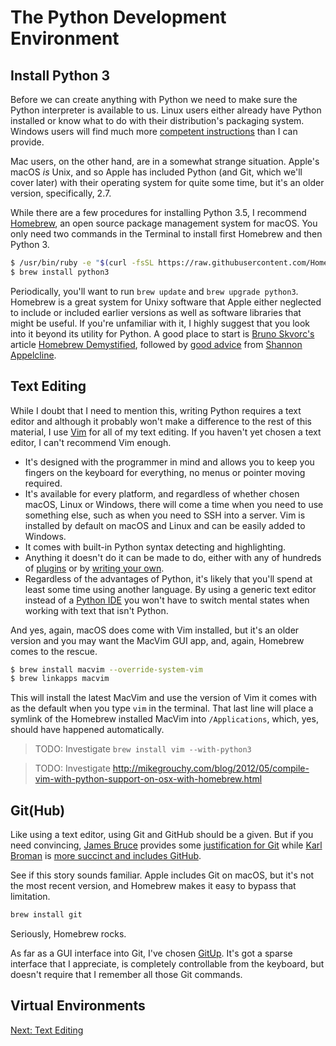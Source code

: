 The Python Development Environment
==================================

Install Python 3
----------------

Before we can create anything with Python we need to make sure the Python interpreter is available to us. Linux users either already have Python installed or know what to do with their distribution's packaging system. Windows users will find much more [competent instructions][1] than I can provide.

Mac users, on the other hand, are in a somewhat strange situation. Apple's macOS *is* Unix, and so Apple has included Python (and Git, which we'll cover later) with their operating system for quite some time, but it's an older version, specifically, 2.7.

While there are a few procedures for installing Python 3.5, I recommend [Homebrew][2], an open source package management system for macOS. You only need two commands in the Terminal to install first Homebrew and then Python 3.

```bash
$ /usr/bin/ruby -e "$(curl -fsSL https://raw.githubusercontent.com/Homebrew/install/master/install)"
$ brew install python3
```

Periodically, you'll want to run `brew update` and `brew upgrade python3`. Homebrew is a great system for Unixy software that Apple either neglected to include or included earlier versions as well as software libraries that might be useful. If you're unfamiliar with it, I highly suggest that you look into it beyond its utility for Python. A good place to start is [Bruno Skvorc's][3] article [Homebrew Demystified][4], followed by [good advice][6] from [Shannon Appelcline][7].

Text Editing
------------

While I doubt that I need to mention this, writing Python requires a text editor and although it probably won't make a difference to the rest of this material, I use [Vim][8] for all of my text editing. If you haven't yet chosen a text editor, I can't recommend Vim enough.

- It's designed with the programmer in mind and allows you to keep you fingers on the keyboard for everything, no menus or pointer moving required.
- It's available for every platform, and regardless of whether chosen macOS, Linux or Windows, there will come a time when you need to use something else, such as when you need to SSH into a server. Vim is installed by default on macOS and Linux and can be easily added to Windows.
- It comes with built-in Python syntax detecting and highlighting.
- Anything it doesn't do it can be made to do, either with any of hundreds of [plugins][9] or by [writing your own][10].
- Regardless of the advantages of Python, it's likely that you'll spend at least some time using another language. By using a generic text editor instead of a [Python IDE][11] you won't have to switch mental states when working with text that isn't Python.

And yes, again, macOS does come with Vim installed, but it's an older version and you may want the MacVim GUI app, and, again, Homebrew comes to the rescue.

```bash
$ brew install macvim --override-system-vim
$ brew linkapps macvim
```

This will install the latest MacVim and use the version of Vim it comes with as the default when you type `vim` in the terminal. That last line will place a symlink of the Homebrew installed MacVim into `/Applications`, which, yes, should have happened automatically.

> TODO: Investigate `brew install vim --with-python3`

> TODO: Investigate http://mikegrouchy.com/blog/2012/05/compile-vim-with-python-support-on-osx-with-homebrew.html

Git(Hub)
--------

Like using a text editor, using Git and GitHub should be a given. But if you need convincing, [James Bruce][12] provides some [justification for Git][13] while [Karl Broman][14] is [more succinct and includes GitHub][15].

See if this story sounds familiar. Apple includes Git on macOS, but it's not the most recent version, and Homebrew makes it easy to bypass that limitation.

```bash
brew install git
```

Seriously, Homebrew rocks.

As far as a GUI interface into Git, I've chosen [GitUp][16]. It's got a sparse interface that I appreciate, is completely controllable from the keyboard, but doesn't require that I remember all those Git commands.

Virtual Environments
--------------------



[Next: Text Editing][5]

[1]: http://www.diveintopython3.net/installing-python.html#windows 'Installing Python on Windows'
[2]: http://brew.sh/ 'Homebrew'
[3]: http://tutsplus.com/authors/bruno-skvorc 'Bruno Skvorc'
[4]: http://computers.tutsplus.com/tutorials/homebrew-demystified-os-xs-ultimate-package-manager--mac-44884 'Homebrew Demystified'
[5]: ch_03_text_editing.md 'Chapter 3: Text Editing'
[6]: https://www.safaribooksonline.com/blog/2014/03/18/keeping-homebrew-date/ 'Keeping Your Homebrew Up to Date'
[7]: http://www.skotos.net/about/staff/shannon_appelcline.php 'About Shannon Appelcline'
[8]: http://www.vim.org/ 'Vim'
[9]: https://github.com/chivalry/vimrc/tree/master/.vim/bundle 'My own list of installed Vim plugins'
[10]: http://stevelosh.com/blog/2011/09/writing-vim-plugins/ 'Writing Vim Plugins'
[11]: https://www.jetbrains.com/pycharm/download/ 'PyCharm IDE'
[12]: http://www.makeuseof.com/tag/author/jbruce/ 'James Bruce'
[13]: http://www.makeuseof.com/tag/git-version-control-youre-developer/ 'What Is Git & Why You Should Use Version Control If You’re a Developer'
[14]: http://kbroman.org/ 'Karl Broman'
[15]: http://kbroman.org/github_tutorial/pages/why.html 'Why git and github?'
[16]: http://gitup.co/ 'GitUp Home'
